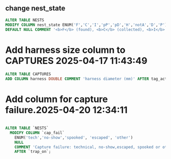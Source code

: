 
## change nest_state
```sql
ALTER TABLE NESTS 
MODIFY COLUMN nest_state ENUM('F','C','I','pP','pD','H','notA','D','P')
DEFAULT NULL COMMENT '<b>F</b> (found), <b>C</b> (collected), <b>I</b> (Incubated, active nest, warm eggs), <b>(p)P</b> [(possibly)Predated], <b>(p)D</b> [(possibly)Deserted, cold eggs], <b>H</b> (hatched, received hatched chicks), <b>notA</b> (not Active, nest marks removed), <b>D</b> (Deserted), <b>P</b> (Predated)';


```


# Add harness size column to CAPTURES  2025-04-17 11:43:49

```sql
ALTER TABLE CAPTURES
ADD COLUMN harness DOUBLE COMMENT 'harness diameter (mm)' AFTER tag_action;
```


# Add column for capture failure.2025-04-20 12:34:11
```sql

ALTER TABLE `NESTS`
  MODIFY COLUMN `cap_fail`
    ENUM('tech','no-show','spooked', 'escaped', 'other')
    NULL
    COMMENT 'Capture failure: technical, no-show,escaped, spooked or other. If `other` specify in the comments'
    AFTER `trap_on`;


```